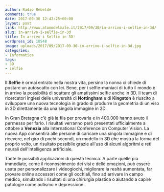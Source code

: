 ```yaml
---
author: Radio Rebelde
comments: true
date: 2017-09-30 12:42:25+00:00
layout: post
link: http://www.atomodelmale.it/2017/09/30/in-arrivo-i-selfie-in-3d/
slug: in-arrivo-i-selfie-in-3d
title: In arrivo i Selfie in 3D!
wordpress_id: 18548
image: uploads/2017/09/2017-09-30-in-arrivo-i-selfie-in-3d.jpg
categories:
- Informatica
tags:
- 3D
- selfie
---
```


Il **Selfie** è ormai entrato nella nostra vita, persino la nonna ci chiede di postare un autoscatto con lei.
Bene, per i selfie-maniaci di tutto il mondo è in arrivo la possibilità di scattare gli amatissimi selfie anche in 3D. Il team di ricercatori inglesi delle università di **Nottingham** e di **Kingston** è riuscito a sviluppare una nuova tecnologia in grado di produrre la geometria di un viso in 3D direttamente da una singola immagine in 2D.

In Gran Bretagna c'è già la fila per provarla e in 400.000 hanno avuto il permesso per farlo. I risultati verranno però presentati ufficialmente a ottobre a **Venezia** alla International Conference on Computer Vision.
La nuova App consentirà alle persone di caricare una singola immagine e di ricevere, nel giro di pochi secondi, un modello in 3D che mostra la forma del proprio volto, un risultato possibile grazie all'uso di alcuni algoritmi e reti neurali dell'Intelligenza artificiale.

Tante le possibili applicazioni di questa tecnica. A parte quelle più immediate, come il riconoscimento dei visi e delle emozioni, può essere usata per personalizzare i videogiochi, migliorare la realtà aumentata, far provare online accessori come gli occhiali, fino ad arrivare in campo medico, simulando i risultati di una chirurgia plastica o aiutando a capire patologie come autismo e depressione.
